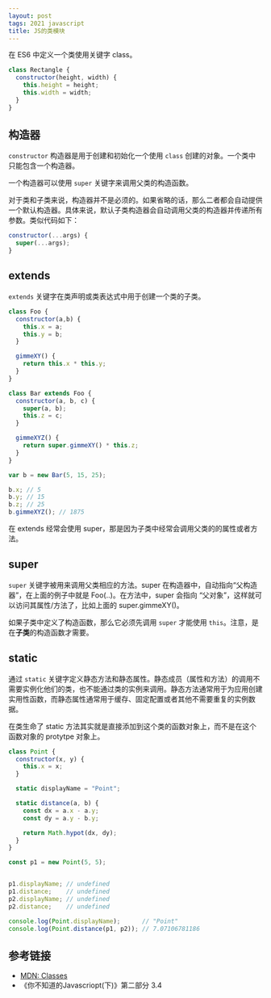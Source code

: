 ```yaml
---
layout: post
tags: 2021 javascript
title: JS的类模块
---
```

在 ES6 中定义一个类使用关键字 class。

```js
class Rectangle {
  constructor(height, width) {
    this.height = height;
    this.width = width;
  }
}
```

## 构造器
`constructor` 构造器是用于创建和初始化一个使用 `class` 创建的对象。一个类中只能包含一个构造器。

一个构造器可以使用 `super` 关键字来调用父类的构造函数。

对于类和子类来说，构造器并不是必须的。如果省略的话，那么二者都会自动提供一个默认构造器。具体来说，默认子类构造器会自动调用父类的构造器并传递所有参数。类似代码如下：
```javascript
constructor(...args) {
  super(...args);
}
```

## extends
`extends` 关键字在类声明或类表达式中用于创建一个类的子类。
```javascript
class Foo {
  constructor(a,b) {
    this.x = a;
    this.y = b;
  }

  gimmeXY() {
    return this.x * this.y;
  }
}

class Bar extends Foo {
  constructor(a, b, c) {
    super(a, b);
    this.z = c;
  }

  gimmeXYZ() {
    return super.gimmeXY() * this.z;
  }
}

var b = new Bar(5, 15, 25);

b.x; // 5
b.y; // 15
b.z; // 25
b.gimmeXYZ(); // 1875
```
在 extends 经常会使用 super，那是因为子类中经常会调用父类的的属性或者方法。

## super
`super` 关键字被用来调用父类相应的方法。super 在构造器中，自动指向“父构造器”，在上面的例子中就是 Foo(..)。在方法中，super 会指向 “父对象”，这样就可以访问其属性/方法了，比如上面的 super.gimmeXY()。

如果子类中定义了构造函数，那么它必须先调用 `super` 才能使用 `this`。注意，是在**子类**的构造函数才需要。

## static
通过 `static` 关键字定义静态方法和静态属性。静态成员（属性和方法）的调用不需要实例化他们的类，也不能通过类的实例来调用。静态方法通常用于为应用创建实用性函数，而静态属性通常用于缓存、固定配置或者其他不需要重复的实例数据。

在类生命了 static 方法其实就是直接添加到这个类的函数对象上，而不是在这个函数对象的 protytpe 对象上。

```javascript
class Point {
  constructor(x, y) {
    this.x = x;
  }

  static displayName = "Point";

  static distance(a, b) {
    const dx = a.x - a.y;
    const dy = a.y - b.y;

    return Math.hypot(dx, dy);
  }
}

const p1 = new Point(5, 5);


p1.displayName; // undefined
p1.distance;    // undefined
p2.displayName; // undefined
p2.distance;    // undefined

console.log(Point.displayName);      // "Point"
console.log(Point.distance(p1, p2)); // 7.07106781186
```


## 参考链接
- [MDN: Classes](https://developer.mozilla.org/en-US/docs/Web/JavaScript/Reference/Classes)
- 《你不知道的Javascriopt(下)》第二部分 3.4
